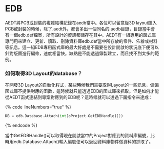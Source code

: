 # EDB

AEDT將PCB或封裝的複雜結構記錄在aedb當中。各位可以留意從3D layout匯入PCB或封裝的時候，除了.aedt外，都會多出一個同名的.aedb目錄，目錄當中會有一個edb.def檔案，所有設計的資訊都儲存在其中。AEDT有一組專用的函式庫專門用來建立、更新、讀取、刪除資料庫edb.def當中所存放的零件、佈線或材料等訊息。這一組EDB專用函式庫的最大好處是不需要在設計開啟的狀況底下便可以針對版圖進行編修，速度相當快。缺點是不能透過錄製建立，而且找不到太多的範例。



### 如何取得3D Layout的database？

在開發3D Layout的自動化程式，某些時候我們需要取得Layout的一些訊息，偏偏函式庫不提供對應的函數，這時候就只能透過EDB的函式庫來抓取。但是如何才能從AEDT函式連結到專案對應到的EDB呢？這時候就可以透過下面指令來達成：

{% code lineNumbers="true" %}
```python
DB = edb.Database.Attach(int(oProject.GetEDBHandle()))
```
{% endcode %}

當中GetEDBHandle()可以取得現在開啟當中的Project對應到的資料庫編號，此時用edb.Database.Attach()輸入編號便可以返回資料庫物件做資料的抓取了。
